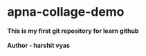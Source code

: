 # apna-collage-demo
<b>This is my first git repository for learn github<b>
<br>
<br> Author - harshit vyas <br>
